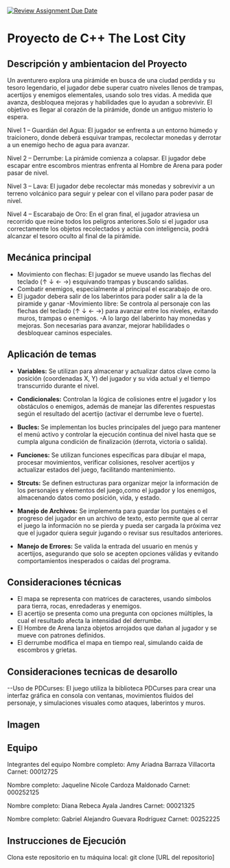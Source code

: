 [![Review Assignment Due Date](https://classroom.github.com/assets/deadline-readme-button-22041afd0340ce965d47ae6ef1cefeee28c7c493a6346c4f15d667ab976d596c.svg)](https://classroom.github.com/a/mi1WNrHU)
# Proyecto de C++ The Lost City

## Descripción y ambientacion del Proyecto

Un aventurero explora una pirámide en busca de una ciudad perdida y su tesoro legendario, el jugador debe superar cuatro niveles llenos de trampas, acertijos y enemigos elementales, usando solo tres vidas. A medida que avanza, desbloquea mejoras y habilidades que lo ayudan a sobrevivir. El objetivo es llegar al corazón de la pirámide, donde un antiguo misterio lo espera.

Nivel 1 – Guardián del Agua: El jugador se enfrenta a un entorno húmedo y traicionero, donde deberá esquivar trampas, recolectar monedas y derrotar a un enemigo hecho de agua para avanzar.

Nivel 2 – Derrumbe: La pirámide comienza a colapsar. El jugador debe escapar entre escombros mientras enfrenta al Hombre de Arena para poder pasar de nivel.

Nivel 3 – Lava: El jugador debe recolectar más monedas y sobrevivir a un terreno volcánico para seguir y pelear con el villano para poder pasar de nivel.

Nivel 4 – Escarabajo de Oro: En el gran final, el jugador atraviesa un recorrido que reúne todos los peligros anteriores.Solo si el jugador usa correctamente los objetos recolectados y actúa con inteligencia, podrá alcanzar el tesoro oculto al final de la pirámide.

## Mecánica principal
- Movimiento con flechas: El jugador se mueve usando las flechas del teclado (↑ ↓ ← →) esquivando trampas y buscando salidas.
- Combatir enemigos, especialmente al principal el escarabajo de oro.
- El jugador debera salir de los laberintos para poder salir a la de la piramide y ganar
-Movimiento libre: Se controla al personaje con las flechas del teclado (↑ ↓ ← →) para avanzar entre los niveles, evitando muros, trampas o enemigos.
-A lo largo del laberinto hay monedas y mejoras. Son necesarias para avanzar, mejorar habilidades o desbloquear caminos especiales.


## Aplicación de temas 

- **Variables:** Se utilizan para almacenar y actualizar datos clave como la posición (coordenadas X, Y) del jugador y su vida actual y el tiempo transcurrido durante el nivel.

- **Condicionales:** Controlan la lógica de colisiones entre el jugador y los obstáculos o enemigos, además de manejar las diferentes respuestas según el resultado del acertijo (activar el derrumbe leve o fuerte).

- **Bucles:** Se implementan los bucles principales del juego para mantener el menú activo y controlar la ejecución continua del nivel hasta que se cumpla alguna condición de finalización (derrota, victoria o salida).

- **Funciones:** Se utilizan funciones específicas para dibujar el mapa, procesar movimientos, verificar colisiones, resolver acertijos y actualizar estados del juego, facilitando mantenimiento.

- **Strcuts:** Se definen estructuras para organizar mejor la información de los personajes y elementos del juego,como el jugador y los enemigos, almacenando datos como posición, vida, y estado.

- **Manejo de Archivos:** Se implementa para guardar los puntajes o el progreso del jugador en un archivo de texto, esto permite que al cerrar el juego la información no se pierda y pueda ser cargada la próxima vez que el jugador quiera seguir jugando o revisar sus resultados anteriores.

- **Manejo de Errores:** Se valida la entrada del usuario en menús y acertijos, asegurando que solo se acepten opciones válidas y evitando comportamientos inesperados o caídas del programa.

## Consideraciones técnicas
- El mapa se representa con matrices de caracteres, usando símbolos para tierra, rocas, enredaderas y enemigos.
- El acertijo se presenta como una pregunta con opciones múltiples, la cual el resultado afecta la intensidad del derrumbe.
- El Hombre de Arena lanza objetos arrojados que dañan al jugador y se mueve con patrones definidos.
- El derrumbe modifica el mapa en tiempo real, simulando caída de escombros y grietas.

## Consideraciones tecnicas de desarollo 
--Uso de PDCurses: El juego utiliza la biblioteca PDCurses para crear una interfaz gráfica en consola con ventanas, movimientos fluidos del personaje, y simulaciones visuales como ataques, laberintos y muros.  

## Imagen 

## Equipo

Integrantes del equipo
Nombre completo: Amy Ariadna Barraza Villacorta
Carnet: 00012725

Nombre completo: Jaqueline Nicole Cardoza Maldonado
Carnet: 000252125

Nombre completo: Diana Rebeca Ayala Jandres
Carnet: 00021325

Nombre completo: Gabriel Alejandro Guevara Rodríguez
Carnet: 00252225

## Instrucciones de Ejecución
Clona este repositorio en tu máquina local:
git clone [URL del repositorio]














